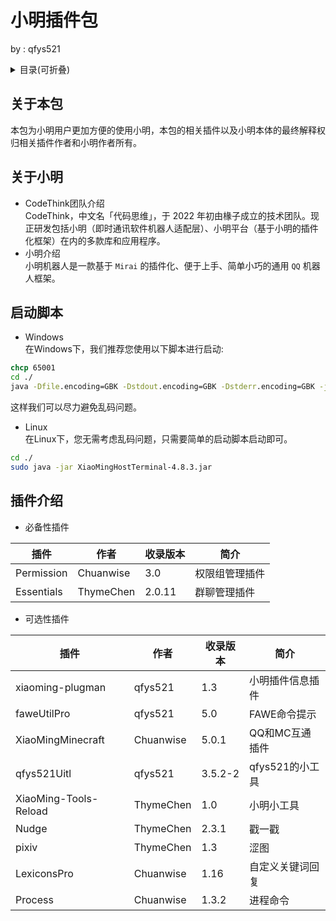 # 小明插件包   

by : qfys521  

<details>  

<summary> 目录(可折叠)</summary>   

>  1.简介    
>>  - 关于本包   

> 2.关于小明   
>>  - CodeThink团队介绍
>>  - 小明介绍   

> 3.启动脚本   
>>  - Linux下   
>>  - Windows下   

> 4.插件介绍   
>>  - 必备性安装插件   
>>>   1.Permission   
>>>   2.Essentials   
>>  - 选择性安装插件   
>>>   1.xiaoming-plugman   
>>>   2.faweUtilPro   
>>>   3.XiaoMingMinecraft   
>>>   4.qfys521Uitl   
>>>   5.XiaoMing-Tools-Reload   
>>>   6.Nudge   
>>>   7.pixiv   
>>>   8.LexiconsPro   
>>>   9.Process   

</details>

## 关于本包   
本包为小明用户更加方便的使用小明，本包的相关插件以及小明本体的最终解释权归相关插件作者和小明作者所有。   

## 关于小明    

- CodeThink团队介绍   
   CodeThink，中文名「代码思维」，于 2022 年初由椽子成立的技术团队。现正研发包括小明（即时通讯软件机器人适配层）、小明平台（基于小明的插件化框架）在内的多款库和应用程序。   
- 小明介绍   
小明机器人是一款基于 `Mirai` 的插件化、便于上手、简单小巧的通用 `QQ` 机器人框架。   
## 启动脚本   
 - Windows   
在Windows下，我们推荐您使用以下脚本进行启动:   
```bat
chcp 65001
cd ./
java -Dfile.encoding=GBK -Dstdout.encoding=GBK -Dstderr.encoding=GBK -jar XiaoMingHostTerminal-4.8.3.jar
```
这样我们可以尽力避免乱码问题。   
 - Linux   
在Linux下，您无需考虑乱码问题，只需要简单的启动脚本启动即可。
```sh
cd ./
sudo java -jar XiaoMingHostTerminal-4.8.3.jar
```   
## 插件介绍   
 - 必备性插件   


 | 插件 | 作者 | 收录版本 | 简介 |
 | ---- | ----| ---- | ---- |
 | Permission | Chuanwise | 3.0 | 权限组管理插件 |
 | Essentials | ThymeChen | 2.0.11 | 群聊管理插件 |
 - 可选性插件   


 | 插件 | 作者 | 收录版本 | 简介 |
 | ---- | ----| ---- | ---- |
 | xiaoming-plugman | qfys521 | 1.3 | 小明插件信息插件 |
 | faweUtilPro | qfys521 | 5.0 | FAWE命令提示 |
 | XiaoMingMinecraft | Chuanwise | 5.0.1 | QQ和MC互通插件 |
 | qfys521Uitl | qfys521 | 3.5.2-2 | qfys521的小工具 |
 | XiaoMing-Tools-Reload | ThymeChen | 1.0 | 小明小工具 |
 | Nudge | ThymeChen | 2.3.1 | 戳一戳 |
 | pixiv | ThymeChen | 1.3 | 涩图 |
 | LexiconsPro | Chuanwise | 1.16 | 自定义关键词回复 |
 | Process | Chuanwise | 1.3.2 | 进程命令 |
